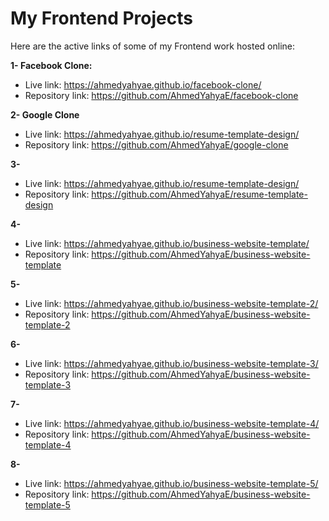 # My Frontend Projects
Here are the active links of some of my Frontend work hosted online:

**1- Facebook Clone:**
 - Live link: https://ahmedyahyae.github.io/facebook-clone/
 - Repository link: https://github.com/AhmedYahyaE/facebook-clone

**2- Google Clone**
 - Live link: https://ahmedyahyae.github.io/resume-template-design/
 - Repository link: https://github.com/AhmedYahyaE/google-clone

**3-**
 - Live link: https://ahmedyahyae.github.io/resume-template-design/
 - Repository link: https://github.com/AhmedYahyaE/resume-template-design

**4-**
 - Live link: https://ahmedyahyae.github.io/business-website-template/
 - Repository link: https://github.com/AhmedYahyaE/business-website-template

**5-**
 - Live link: https://ahmedyahyae.github.io/business-website-template-2/
 - Repository link: https://github.com/AhmedYahyaE/business-website-template-2
   
**6-**
 - Live link: https://ahmedyahyae.github.io/business-website-template-3/
 - Repository link: https://github.com/AhmedYahyaE/business-website-template-3

**7-**
 - Live link: https://ahmedyahyae.github.io/business-website-template-4/
 - Repository link: https://github.com/AhmedYahyaE/business-website-template-4

**8-**
 - Live link: https://ahmedyahyae.github.io/business-website-template-5/
 - Repository link: https://github.com/AhmedYahyaE/business-website-template-5
